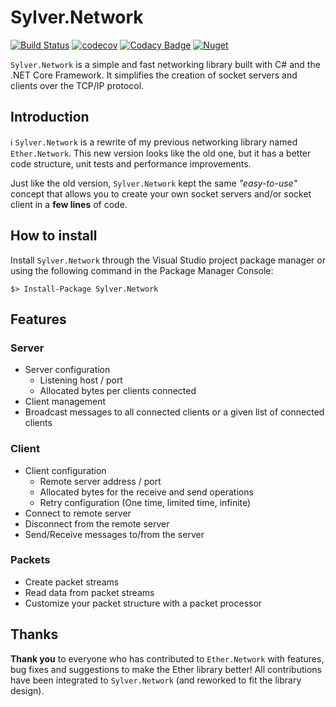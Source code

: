 # Sylver.Network

[![Build Status](https://travis-ci.org/Eastrall/Sylver.Network.svg?branch=master)](https://travis-ci.org/Eastrall/Sylver.Network)
[![codecov](https://codecov.io/gh/Eastrall/Sylver.Network/branch/master/graph/badge.svg)](https://codecov.io/gh/Eastrall/Sylver.Network)
[![Codacy Badge](https://api.codacy.com/project/badge/Grade/efaa4d26423845a8ac80445d1371e40d)](https://www.codacy.com/manual/Eastrall/Sylver.Network?utm_source=github.com&amp;utm_medium=referral&amp;utm_content=Eastrall/Sylver.Network&amp;utm_campaign=Badge_Grade)
[![Nuget](https://img.shields.io/nuget/v/Sylver.Network)](https://img.shields.io/nuget/v/Sylver.Network)

`Sylver.Network` is a simple and fast networking library built with C# and the .NET Core Framework. It simplifies the creation of socket servers and clients over the TCP/IP protocol.

## Introduction

:information_source: `Sylver.Network` is a rewrite of my previous networking library named `Ether.Network`. This new version looks like the old one, but it has a better code structure, unit tests and performance improvements.

Just like the old version, `Sylver.Network` kept the same *"easy-to-use"* concept that allows you to create your own socket servers and/or socket client in a **few lines** of code.

## How to install

Install `Sylver.Network` through the Visual Studio project package manager or using the following command in the Package Manager Console:

```
$> Install-Package Sylver.Network
```

## Features

### Server

- Server configuration
    - Listening host / port
    - Allocated bytes per clients connected
- Client management
- Broadcast messages to all connected clients or a given list of connected clients

### Client

- Client configuration
    - Remote server address / port
    - Allocated bytes for the receive and send operations
    - Retry configuration (One time, limited time, infinite)
- Connect to remote server
- Disconnect from the remote server
- Send/Receive messages to/from the server

### Packets

- Create packet streams
- Read data from packet streams
- Customize your packet structure with a packet processor

## Thanks

**Thank you** to everyone who has contributed to `Ether.Network` with features, bug fixes and suggestions to make the Ether library better! All contributions have been integrated to `Sylver.Network` (and reworked to fit the library design).